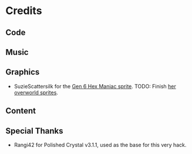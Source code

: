 # Credits



## Code



## Music



## Graphics

* SuzieScattersilk for the [Gen 6 Hex Maniac sprite](gfx/trainers/hex_maniac_f.png). TODO: Finish [her overworld sprites](gfx/sprites/hex_maniac_f.png).

## Content



## Special Thanks

* Rangi42 for Polished Crystal v3.1.1, used as the base for this very hack.